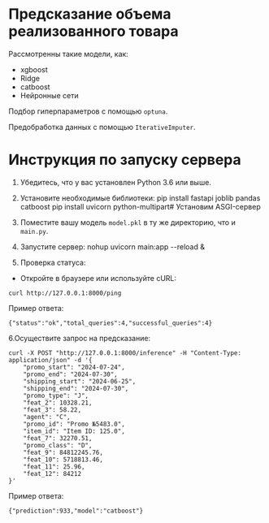 # Предсказание объема реализованного товара 

Рассмотренны такие модели, как:
*  xgboost
*  Ridge
*  catboost
*  Нейронные сети

Подбор гиперпараметров с помощью `optuna`.

Предобработка данных с помощью `IterativeImputer`.
  

# Инструкция по запуску сервера

1. Убедитесь, что у вас установлен Python 3.6 или выше.

2. Установите необходимые библиотеки:
    pip install fastapi joblib pandas catboost
    pip install uvicorn  python-multipart# Установим ASGI-сервер

3. Поместите вашу модель `model.pkl` в ту же директорию, что и `main.py`.

4. Запустите сервер:
 nohup uvicorn main:app --reload &

5. Проверка статуса:
- Откройте в браузере или используйте cURL:
```
curl http://127.0.0.1:8000/ping
```
Пример ответа:
```
{"status":"ok","total_queries":4,"successful_queries":4}
```
6.Осуществите запрос на предсказание:
```
curl -X POST "http://127.0.0.1:8000/inference" -H "Content-Type: application/json" -d '{
    "promo_start": "2024-07-24",
    "promo_end": "2024-07-30",
    "shipping_start": "2024-06-25",
    "shipping_end": "2024-07-30",
    "promo_type": "J",
    "feat_2": 10328.21,
    "feat_3": 58.22,
    "agent": "C",
    "promo_id": "Promo №5483.0",
    "item_id": "Item ID: 125.0",
    "feat_7": 32270.51,
    "promo_class": "D",
    "feat_9": 84812245.76,
    "feat_10": 5718813.46,
    "feat_11": 25.96,
    "feat_12": 84212
}'
```
Пример ответа:
```
{"prediction":933,"model":"catboost"}
```
